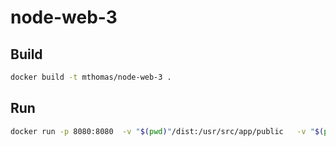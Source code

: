# node-web-3

## Build

```bash
docker build -t mthomas/node-web-3 .
```

## Run

```bash
docker run -p 8080:8080  -v "$(pwd)"/dist:/usr/src/app/public   -v "$(pwd)"/src:/usr/src/app/src  mthomas/node-web-3
```